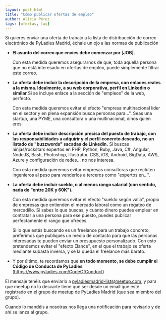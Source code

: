 ```yaml
---
layout: post.html
title: "Cómo publicar ofertas de empleo"
author: Alicia Pérez
tags: [ofertas, faq]
---
```


Si quieres enviar una oferta de trabajo a la lista de distribucción de correo 
electrónico de PyLadies Madrid, échale un ojo a las normas de publicación


- __El asunto del correo que envíes debe comenzar por [JOB].__
  
  Con esta medida queremos asegurarnos de que, toda aquella persona que no está interesado en ofertas de empleo, puede simplemente filtrar este correo.

- __La oferta debe incluir la descripción de la empresa, con enlaces reales a la misma. Idealmente, a su web corporativa, perfil en Linkedin o similar__ Si se incluye enlace a la sección de "empleos" de la web, perfecto. 

  Con esta medida queremos evitar el efecto "empresa multinacional líder en el sector y en plena expansión busca personas para...". Seas una startup, una PYME, una consultora o una multinacional, dinos quién eres.

- __La oferta debe incluir descripción precisa del puesto de trabajo, con las responsabilidades a adquirir y el perfil concreto deseado, no un listado de "buzzwords" sacadas de Linkedin.__ Si buscas ninjas/rockstars expertos en PHP, Python, Ruby, Java, C#, Angular, NodeJS, Bash, Photoshop, Illustrator, CSS, iOS, Android, BigData, AWS, Azure y configuración de redes... no nos interesa. 

  Con esta medida queremos evitar empresas consultoras que recluten ingenieros al peso para venderlos a terceros como "expertos en...".

- __La oferta debe incluir sueldo, o al menos rango salarial (con sentido, nada de "entre 20K y 60K").__
  
  Con esta medida queremos evitar el efecto "sueldo según valía", propio de empresas que entienden el mercado laboral como un regateo de mercadillo. Si sabes lo que buscas, y cuánto dinero puedes emplear en contratar a una persona para ese puesto, puedes publicar perfectamente el rango que ofreces.

  Si lo que estás buscando es un freelance para un trabajo concreto, preferimos que publiques un medio de contacto para que las personas interesadas te pueden enviar un presupuesto personalizado. Con esto pretendemos evitar el "efecto Elance", en el que el trabajo se oferta mediante subasta inversa, y se la queda el freelance más barato.

- Y por último, te recordamos que __en todo momento, se debe cumplir el Código de Conducta de PyLadies__ (https://www.pyladies.com/CodeOfConduct)


El mensaje tenéis que enviarlo a pyladiesmadrid-list@meetup.com, y para que meetup no lo descarte tiene que ser desde un email que esté registrado en el grupo de meetup de PyLadies Madrid (que sea miembro del grupo). 

Cuando lo mandéis a nosotras nos llega una notificación para revisarlo y de ahí se lanza al grupo.

